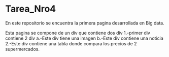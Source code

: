 # Tarea_Nro4
En este repositorio se encuentra la primera pagina desarrollada en Big data.

Esta pagina se compone de un div que contiene dos div
  1.-primer div contiene 2 div
      a.-Este div tiene una imagen
      b.-Este div contiene una noticia 
  2.-Este div contiene una tabla donde compara los precios de 2 supermercados. 
  
 
